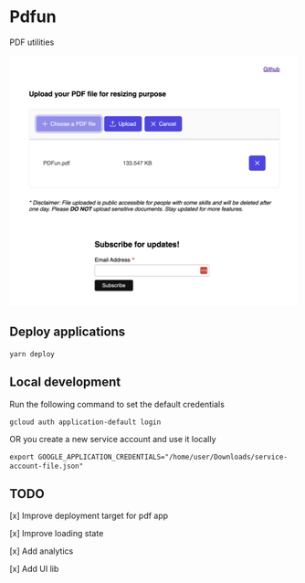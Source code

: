 # Pdfun

PDF utilities

![PDFun Demo](/docs/images/pdfun.png)

## Deploy applications

```
yarn deploy
```

## Local development

Run the following command to set the default credentials

```
gcloud auth application-default login
```

OR you create a new service account and use it locally

```
export GOOGLE_APPLICATION_CREDENTIALS="/home/user/Downloads/service-account-file.json"
```

## TODO

[x] Improve deployment target for pdf app

[x] Improve loading state

[x] Add analytics

[x] Add UI lib
